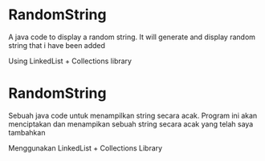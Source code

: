 # RandomString
A java code to display a random string.
It will generate and display random string that i have been added

Using LinkedList + Collections library

# RandomString

Sebuah java code untuk menampilkan string secara acak.
Program ini akan menciptakan dan menampikan sebuah string secara acak yang telah saya tambahkan

Menggunakan LinkedList + Collections Library